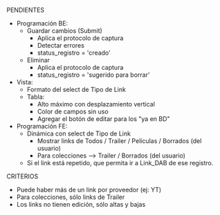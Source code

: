 PENDIENTES
- Programación BE:
	- Guardar cambios (Submit)
		- Aplica el protocolo de captura
		- Detectar errores
		- status_registro = 'creado'
	- Eliminar
		- Aplica el protocolo de captura
		- status_registro = 'sugerido para borrar'
- Vista:
	- Formato del select de Tipo de Link
	- Tabla:
		- Alto máximo con desplazamiento vertical
		- Color de campos sin uso
		- Agregar el botón de editar para los "ya en BD"
- Programación FE:
	- Dinámica con select de Tipo de Link
		- Mostrar links de Todos / Trailer / Películas / Borrados (del usuario)
		- Para colecciones --> Trailer / Borrados (del usuario)
	- Si el link está repetido, que permita ir a Link_DAB de ese registro.

CRITERIOS
- Puede haber más de un link por proveedor (ej: YT)
- Para colecciones, sólo links de Trailer
- Los links no tienen edición, sólo altas y bajas

